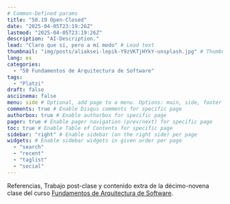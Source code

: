 ```yaml
---
# Common-Defined params
title: "50.19 Open-Closed"
date: "2025-04-05T23:19:26Z"
lastmod: "2025-04-05T23:19:26Z"
description: "AI-Description."
lead: "Claro que sí, pero a mí modo" # Lead text
thumbnail: "img/posts/aliaksei-lepik-Y9zVKTjHYkY-unsplash.jpg" # Thumbnail image
lang: es
categories:
  - "50 Fundamentos de Arquitectura de Software"
tags:
  - "Platzi"
draft: false
asciinema: false
menu: side # Optional, add page to a menu. Options: main, side, footer
comments: true # Enable Disqus comments for specific page
authorbox: true # Enable authorbox for specific page
pager: true # Enable pager navigation (prev/next) for specific page
toc: true # Enable Table of Contents for specific page
sidebar: "right" # Enable sidebar (on the right side) per page
widgets: # Enable sidebar widgets in given order per page
  - "search"
  - "recent"
  - "taglist"
  - "social"
---
```


Referencias, Trabajo post-clase y contenido extra de la décimo-novena clase del curso [Fundamentos de Arquitectura de Software](https://platzi.com/). 

<!--more-->

